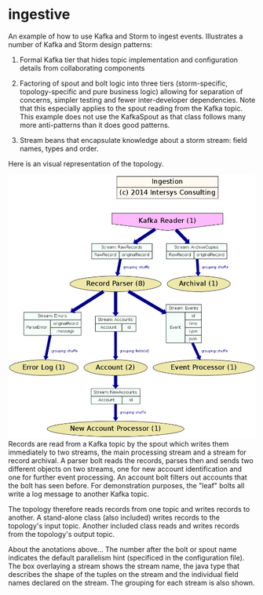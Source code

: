 ingestive
=========

An example of how to use Kafka and Storm to ingest events.  Illustrates a number of Kafka and Storm design patterns:

1) Formal Kafka tier that hides topic implementation and configuration details from collaborating components

2) Factoring of spout and bolt logic into three tiers (storm-specific, topology-specific and pure business logic) allowing for separation of concerns, simpler testing and fewer inter-developer dependencies.  Note that this especially applies to the spout reading from the Kafka topic.  This example does not use the KafkaSpout as that class follows many more anti-patterns than it does good patterns.

3) Stream beans that encapsulate knowledge about a storm stream: field names, types and order. 

Here is an visual representation of the topology.

![topology](https://github.com/IntersysConsulting/ingestive/blob/master/ingestion-storm/IngestionTopology.png) 
Records are read from a Kafka topic by the spout which writes them immediately to two streams, the main processing stream and a stream for record archival.  A parser bolt reads the records, parses then and sends two different objects on two streams, one for new account identification and one for further event processing. An account bolt filters out accounts that the bolt has seen before.  For demonstration purposes, the "leaf" bolts all write a log message to another Kafka topic.

The topology therefore reads records from one topic and writes records to another.  A stand-alone class (also included) writes records to the topology's input topic.  Another included class reads and writes records from the topology's output topic.

About the anotations above... The number after the bolt or spout name indicates the default parallelism hint (specificed in the configuration file).  The box overlaying a stream shows the stream name, the java type that describes the shape of the tuples on the stream and the individual field names declared on the stream.  The grouping for each stream is also shown.
